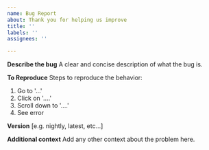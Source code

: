 ```yaml
---
name: Bug Report
about: Thank you for helping us improve
title: ''
labels: ''
assignees: ''

---
```


**Describe the bug**
A clear and concise description of what the bug is.

**To Reproduce**
Steps to reproduce the behavior:
1. Go to '...'
2. Click on '....'
3. Scroll down to '....'
4. See error

**Version**
[e.g. nightly, latest, etc...]

**Additional context**
Add any other context about the problem here.

